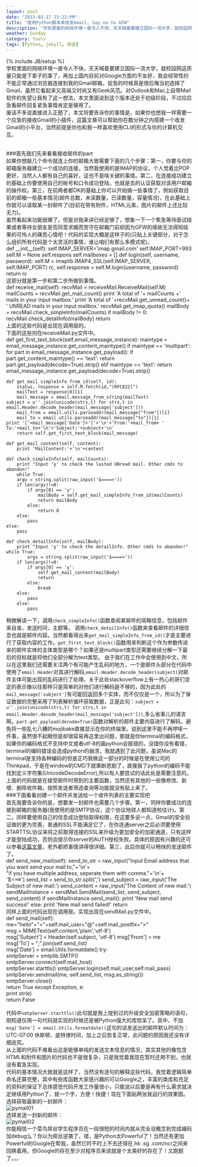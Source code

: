 ```yaml
---
layout: post
date: "2013-03-17 23:22:PM"
title: "使用Python脚本来收发Gmail, Say no to GFW"
description: "学校里面的网络环境一直令人不快，天天喊着要建立国际一流大学，就校园网这质量只能是下辈子的事了，再加上国内目前对Google方面的不友好，我会经常性的不能正常通过浏览器连接到我的Gmail邮箱，捉急的时候真是很后悔当初选择了Gmail，虽然它看起来又高端又时尚又有Geek风范。对Outlook和Mac自带Mail客户端的失望让我有了这一想法，本文里面说到这个版本还处于初级阶段，不过应急看邮件回复紧急事情肯定是够用了。"
weather: Sunday
category: tools 
tags: [Python, jekyll, 胡说]
---
```

{% include JB/setup %}
<br>
学校里面的网络环境一直令人不快，天天喊着要建立国际一流大学，就校园网这质量只能是下辈子的事了，再加上国内目前对Google方面的不友好，我会经常性的不能正常通过浏览器连接到我的Gmail邮箱，捉急的时候真是很后悔当初选择了Gmail，虽然它看起来又高端又时尚又有Geek风范。对Outlook和Mac上自带Mail软件的失望让我有了这一想法，本文里面说到这个版本还处于初级阶段，不过应应急看邮件回复紧急事情肯定是够用了。
<br>
废话不多说直接进入正题了，本文将要告诉你的事情是，如果你也想我一样需要一个应急的接收Gmail的小插件，这篇文章可以帮助你在数分钟之内搭建一个收发Gmail的小平台，当然前提是你也和我一样喜欢使用CLI的形式与你的计算机交互。

<br>
###首先我们先来看看接收邮件的part

<br>
如果你想敲几个命令就连上你的邮箱大致需要下面的几个步骤：第一，你要与你的邮箱服务器建立一个成功的连接，当然我使用的是IMAP的协议，个人觉着比POP更好，当然人人都有自己的喜好，这也不是啥关键的事情。第二，在连接成功建立的基础上你要使用自己的帐号和口令成功登陆，也就是去的认证获取对该用户邮箱的操作权。第三，在前两者都OK的基础上你可以开始搞一些事情了，例如获取目前的邮箱一些基本情况(邮件总数，未读数量，已读数量，容量情况)，在此基础上你就可以读取某一封邮件了(目前在带有附件，HTML元素，图片的邮件上还比较无力)。

<br>
虽然看起来功能弱爆了，但是对我来讲已经足够了，想象一下一个焦急等待面试结果或者等待女朋友是否同意求婚而苦守在邮箱门前却因为GFW的缘故无法得知结果的可怜人的痛苦心情吧！代码的实现大概是这样子的(只贴上关键部分，对于怎么组织所有代码是个太灵活的事情，谁让咱们有那么多模式呢)。

<br>
	def __init__(self): 
		self.IMAP_SERVER='imap.gmail.com'
		self.IMAP_PORT=993
		self.M = None
		self.respons
		self.mailboxes = [] 
	def login(self, username, password): 
		self.M = imaplib.IMAP4_SSL(self.IMAP_SERVER, self.IMAP_PORT) 
		rc, self.response = self.M.login(username, password) 
		return rc 
<br>
这部分就是第一步和第二步所做到事情。
<br>
	def receive_mail(self):       
		recvMail = receiveMail.ReceiveMail(self.M) 
		mailCounts = recvMail.get_mail_count()
		print 'A total of '+ mailCounts +' mails in your input mailbox.'
		print 'A total of '+recvMail.get_unread_count()+ ' UNREAD mails in your input mailbox.'
		recvMail.get_imap_quota()
		mailBody = recvMail.check_simpleInfo(mailCounts)
		if mailBody != 0:
			recvMail.check_detailInfo(mailBody)
		return

<br>
上面的这些代码是出现在调用层的。
<br>
下面的这些则在receiveMail.py文件中。
<br>
    def get_first_text_block(self,email_message_instance):
        maintype = email_message_instance.get_content_maintype()
        if maintype == 'multipart':
            for part in email_message_instance.get_payload():
                if part.get_content_maintype() == 'text':
                    return part.get_payload(decode=True).strip()
        elif maintype == 'text':
            return email_message_instance.get_payload(decode=True).strip()

    def get_mail_simpleInfo_from_id(self, id): 
        status, response = self.M.fetch(id,"(RFC822)")
        mailText = response[0][1]
        mail_message = email.message_from_string(mailText)
	subject = u''.join(unicode(strs,t) for strs,t in email.Header.decode_header(mail_message['subject']))
        mail_from = email.utils.parseaddr(mail_message["from"])[1]
        mail_to = email.utils.parseaddr(mail_message["to"])[1]
	print '['+mail_message['Date']+']'+'\n'+'From:'+mail_from+ ' To:'+mail_to+'\n'+'Subject:'+subject+'\n'
        return self.get_first_text_block(mail_message)

    def get_mail_content(self, content):
    	print 'MailContent:'+'\n'+content
    
    def check_simpleInfo(self, mailCounts):
    	print "Input 'y' to check the lasted UNread mail. Other cmds to abandon!"
    	while True:
		argv = string.split(raw_input('$====>'))
		if len(argv)!=0:
			if argv[0] == 'y':
				mailBody = self.get_mail_simpleInfo_from_id(mailCounts)
				return mailBody
			else:
				return 0
		else:
			pass
	else:
		pass

    def check_detailInfo(self, mailBody):
    	print "Input 'y' to check the detailInfo. Other cmds to abandon!"
	while True:
    		args = string.split(raw_input('$====>'))
		if len(args)!=0:
			if args[0] == 'y':
				self.get_mail_content(mailBody)
				return
			else:
				break
		else:
			pass
    	else:
    		pass	

稍微解读一下，调用`check_simpleInfo()`函数查阅某邮件的简略信息，包括邮件来自谁，发送时间，主题等。
调用`check_detailInfo()`函数来查看邮件的详细信息也就是邮件内容。当然都看得出来`get_mail_simpleInfo_from_id()`才是主要进行了获取内容的工作。`get_first_text_block()`函数用来判断这个作为参数传进来的邮件实体的主体类型是哪个？如果还是multipart类型还需要继续分解一下最后的目标就是将他们全部分解为text类型。
由于我们在工作中会使用到中文，所以在这里我们还需要关注两个有可能产生乱码的地方，一个是邮件头部分在代码中使用了`email.Header`对其进行解码,`email.Header.decode_header(subject)`对邮件主体可能出现的乱码进行了处理。关于此处stackoverflow上有一热心的哥们坚定的表示像以往那样只是简单的对他们进行解码是不够的，因为此处的`mail_message['subject']`有可能回返回多个实体，而不仅仅是一个，所以为了保证数据的完整采用了列表解析循环获取数据，正是此句：`subject = u''.join(unicode(strs,t) for strs,t in email.Header.decode_header(mail_message['subject']))`,多么省事儿的语言啊。`part.get_payload(decode=True)`函数对解析的邮件主要内容进行了解码，避免将一些乱七八糟的mojibake直接显示在你的终端里。说到这里不能不再啰嗦一件事，虽然很不起眼但是却很容易再这里出问题，那就是你terminal的编码格式，如果你的编码格式不支持中文或者utf-8的画python会报错的，没错你没有看错，terminal的编码错误会造成python的崩溃，我就遇到了此问题，虽说Mac的terminal是支持各种编码的但是正巧我做这一部分的时候是在使用公司的Thinkpad，于是在window的CMD下就果断悲剧了，直接报了python的编码不能找到定义字符集(UnicodeDecodeError),所以有人要尝试的话此处是需要注意的。
上面的代码就是在接受邮件时用到的主要函数，当然还有其他的一些像修改、新增、删除收件箱，按照发送者筛选查询等功能就没有贴上来了。
<br>
###下面看看创建一个邮件并发送给一个收件列表的主要实现吧
<br>
首先我要告诉你的是，想要发一封邮件也需要几个步骤。第一，同样你要成功的连接到邮箱的服务器(我使用的是SMTP协议，这个协议地球人都知道啦估计)。第二，同样要使用自己的信息成功登陆取得权限，在这要多说一点，Gmail的安全验证做的更为完善，普通的SSL不能满足它了，在你连通server之后必须要使用STARTTSL协议来将之前取得连接的SSL来升级为更加安全的加密通道，只有这样才能登陆成功，否则会提示你server的AUTH授权失败。具体的原因有兴趣的还可以参看[这篇文章](https://www.fastmail.fm/help/technology_ssl_vs_tls_starttls.html)，老外都把事情讲得很详细。第三，此后你就可以畅快的发送邮件了。
<br>
    def send_new_mail(self):
	send_to_str = raw_input("Input Email address that you want send your mail to,"+'\n'+\
	"if you have multiple address, seperate them with comma."+'\n'+\
	'$===>')
	send_list = send_to_str.split(',')
	send_subject  = raw_input('The Subject of new mail:')
	send_content  = raw_input('The Content of new mail:')
    	sendMailInstance = sendMail.SendMail(send_list, send_subject, send_content)
	if sendMailInstance.send_mail():
		print 'New mail send success!'
	else:
		print 'New mail send failed!'
    	return
<br>
同样上面的代码出现在调用层。实现出现在sendMail.py文件中。
<br>
    def send_mail(self):  
	me="hello"+"<"+self.mail_user+"@"+self.mail_postfix+">"  
	msg = MIMEText(self.content,'plain','utf-8')  
	msg['Subject'] = Header(self.subject, 'utf-8')
	msg['From'] = me      
	msg['To'] = ";".join(self.send_list)  
	msg['Date'] = email.Utils.formatdate()
	try:  
		smtpServer = smtplib.SMTP()  
		smtpServer.connect(self.mail_host)  
		smtpServer.starttls()
		smtpServer.login(self.mail_user,self.mail_pass)  
		smtpServer.sendmail(me, self.send_list, msg.as_string())  
		smtpServer.close()  
		return True 
	except Exception, e:  
		print str(e)  
		return False  
<br>
代码中`smtpServer.starttls()`此句就是我上提到过的升级安全加密策略的语句，刚知道仅用一句代码就实现的时候还是被Python强大的库惊呆了。其中，不加`msg['Date'] = email.Utils.formatdate()`这句的话发送出的邮件默认时间为：UTC-07:00 休斯顿、底特律时间，加上之后恢复正常，此问题的原因我还没有详细追究。
<br>
从上面的代码不难看出这是能够单纯的发送文本信息的情况，其实其他的像包含HTML和附件和图片的代码也不是很复杂，只是我觉着我现在暂时还用不到，也就没有着急实现。
<br>
代码的基本情况大致就是这样了，当然没有逐句的解释这些代码，我觉着逻辑简单命名还算完整，其中有些库函数大家感兴趣的可以Google之，丰富的类库和充足的资料的保证下总体感觉代码开发工作量很小，只能说以后要是再有什么需求就决定继续用Python了，就一个字，方便！快捷！现在下面贴两张我运行的效果图。
<br>
选择获取最新的一封邮件：
<br>
![pymail01](/assets/themes/twitter/img/blogpic/pymail01.png)
<br>
选择发送一封新的邮件：
<br>
![pymail02](/assets/themes/twitter/img/blogpic/pymail02.png)
<br>
你能相信一个菜鸟屌丝学生程序员在一段很短的时间内就从完全没概念到完成编码加debug么？你以为屌丝逆袭了，错，是Python太Powerful了！当然还有更加Powerful的Google在帮我，虽然它时不时上不去还得在.hk .sg .com/ncr之间来回换着用，但Google的存在至少对程序员来说就是个太美好的存在了！又跑题了。。。
